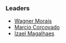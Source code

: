 ### Leaders
* [Wagner Morais ](mailto:wagner.morais@owasp.org)
* [Marcio Corcovado](mailto:marcio.corcovado@owasp.org)
* [Izael Magalhaes](mailto:izael.magalhaes@owasp.org)
